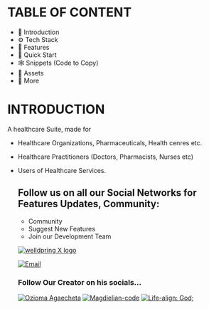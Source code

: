 # TABLE OF CONTENT
- 🤖 Introduction
- ⚙️ Tech Stack
- 🔋 Features
- 🤸 Quick Start
- 🕸️ Snippets (Code to Copy)
- 🔗 Assets
- 🚀 More


# INTRODUCTION
A healthcare Suite, made for 

- Healthcare Organizations, Pharmaceuticals, Health cenres etc.
- Healthcare Practitioners (Doctors, Pharmacists, Nurses etc)
- Users of Healthcare Services.




    ## Follow us on all our Social Networks for Features Updates, Community:

    - Community
    - Suggest New Features
    - Join our Development Team



    [![welldpring X logo](https://img.shields.io/badge/X-000?style=for-the-badge&logo=x&logoColor=white)](https://x.com/wellspringmedic)

    [![Email](https://img.shields.io/badge/Email-28a745?style=for-the-badge&logo=gmail&logoColor=white)](mailto:wellspring.medic@gmail.com)

    ### Follow Our Creator on his socials...
    [![Ozioma Agaecheta](https://img.shields.io/badge/LinkedIn-0077B5?style=for-the-badge&logo=linkedin&logoColor=white)](https://www.linkedin.com/in/ozioma-agaecheta-4ba85424a/)  [![Magdielian-code](https://img.shields.io/badge/Magdielian-code-181717?style=for-the-badge&logo=github&logoColor=white)](https://github.com/magdielian-code)    [![Life-align: God;](https://img.shields.io/badge/Life-align:God;-28a745?style=for-the-badge&logo=x&logoColor=white)](https://x.com/magdiel_amor)

